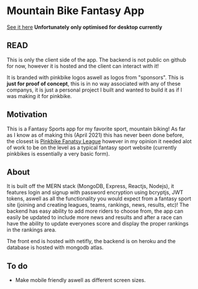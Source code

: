 # Mountain Bike Fantasy App
[See it here](https://dazzling-curran-ec76a5.netlify.app/)
**Unfortunately only optimised for desktop currently**

## READ
This is only the client side of the app. The backend is not public on github for now, however it is hosted and the client can interact with it!

It is branded with pinkbike logos aswell as logos from "sponsors". This is **just for proof of concept**, this is in no way associated with any of these companys, it is just a personal project I built and wanted to build it as if I was making it for pinkbike.

## Motivation
This is a Fantasy Sports app for my favorite sport, mountain biking! As far as I know as of making this (April 2021) this has never been done before, the closest is [Pinkbike Fanatsy League](https://www.pinkbike.com/contest/fantasy/dh/) however in my opinion it needed alot of work to be on the level as a typical fantasy sport website (currently pinkbikes is essentially a very basic form). 

## About
It is built off the MERN stack (MongoDB, Express, Reactjs, Nodejs), it features login and signup with password encryption using bcryptjs, JWT tokens, aswell as all the functionality you would expect from a fantasy sport site (joining and creating leagues, teams, rankings, news, results, etc)! The backend has easy ability to add more riders to choose from, the app can easily be updated to include more news and results and after a race can have the ability to update everyones score and display the proper rankings in the rankings area.

The front end is hosted with netifly, the backend is on heroku and the database is hosted with mongodb atlas.

## To do
* Make mobile friendly aswell as different screen sizes.
